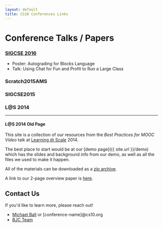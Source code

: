 ```yaml
---
layout: default
title: CS10 Conferences Links
---
```


# Conference Talks / Papers

### [SIGCSE 2016](sigcse-2016)
* Poster: Autograding for Blocks Language
* Talk: Using Chat for Fun and Profit to Run a Large Class

### Scratch2015AMS

### SIGCSE2015

### L@S 2014


---

#### L@S 2014 Old Page

This site is a collection of our resources from the _Best Practices for MOOC Video_ talk at [Learning @ Scale][las] 2014.

The best place to start would be at our [demo page]({{ site.url }}/demo) which has the slides and background info from our demo, as well as all the files we used to make it happen.

All of the materials can be downloaded as a [zip archive][zip].

A link to our 2-page overview paper is [here][paper].

## Contact Us

If you'd like to learn more, please reach out!

* [Michael Ball](conferences@cs10.org) or [conference-name]@cs10.org
* [BJC Team](bjc@bspace.berkeley.edu)

<!-- Links -->
[las]: http://learningatscale.acm.org
[zip]: http://github.com/cs10/video/zipball/gh-pages/
[paper]: https://github.com/cs10/video/blob/gh-pages/LAS-2014/LAS%20Paper%20Overview.pdf?raw=true